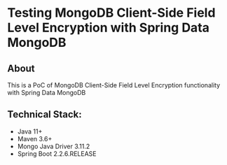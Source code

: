 # Testing MongoDB Client-Side Field Level Encryption with Spring Data MongoDB

## About

This is a PoC of MongoDB Client-Side Field Level Encryption functionality with Spring Data MongoDB

## Technical Stack:

- Java 11+
- Maven 3.6+
- Mongo Java Driver 3.11.2
- Spring Boot 2.2.6.RELEASE
